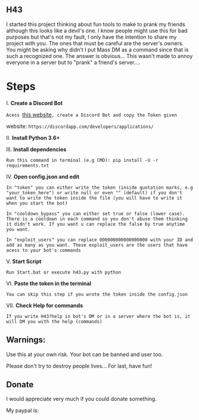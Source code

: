 ## H43

I started this project thinking about fun tools to make to prank my friends although this looks like a devil's one.
I know people might use this for bad purposes but that's not my fault, I only have the intention to share my project with you. The ones that must be careful are the server's owners.
You might be asking why didn't I put Mass DM as a command since that is such a recognized one. The answer is obvious... This wasn't made to annoy everyone in a server but to "prank" a friend's server....

# Steps

I. **Create a Discord Bot**

```Acess ```[this website](https://discordapp.com/developers/applications/)```, create a Discord Bot and copy the Token given```

website: ```https://discordapp.com/developers/applications/```

II. **Install Python 3.6+**

III. **Install dependencies**

```Run this command in terminal (e.g CMD): pip install -U -r requirements.txt```

IV. **Open config.json and edit**

```In "token" you can either write the token (inside quotation marks, e.g "your_token_here") or write null or even "" (default) if you don't want to write the token inside the file (you will have to write it when you start the bot)```

```In "cooldown_bypass" you can either set true or false (lower case). There is a cooldown in each command so you don't abuse them thinking it didn't work. If you want u can replace the false by true anytime you want.```

```In "exploit_users" you can replace 000000000000000000 with your ID and add as many as you want. These exploit_users are the users that have acess to your bot's commands```

V. **Start Script**

```Run Start.bat or execute h43.py with python```

VI. **Paste the token in the terminal**

```You can skip this step if you wrote the token inside the config.json```

VII. **Check Help for commands**

```If you write H43?help in bot's DM or in a server where the bot is, it will DM you with the help (commands)```

## Warnings:
Use this at your own risk. Your bot can be banned and user too.

Please don't try to destroy people lives... 
For last, have fun!

## Donate
I would appreciate very much if you could donate something.

My paypal is:


